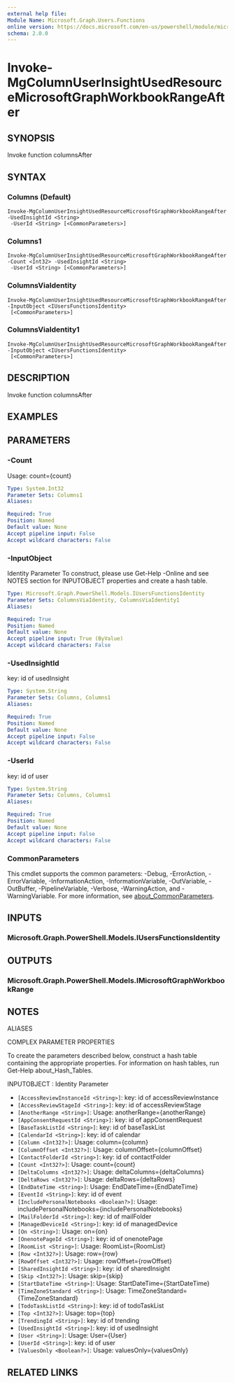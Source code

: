 ```yaml
---
external help file:
Module Name: Microsoft.Graph.Users.Functions
online version: https://docs.microsoft.com/en-us/powershell/module/microsoft.graph.users.functions/invoke-mgcolumnuserinsightusedresourcemicrosoftgraphworkbookrangeafter
schema: 2.0.0
---
```


# Invoke-MgColumnUserInsightUsedResourceMicrosoftGraphWorkbookRangeAfter

## SYNOPSIS
Invoke function columnsAfter

## SYNTAX

### Columns (Default)
```
Invoke-MgColumnUserInsightUsedResourceMicrosoftGraphWorkbookRangeAfter -UsedInsightId <String>
 -UserId <String> [<CommonParameters>]
```

### Columns1
```
Invoke-MgColumnUserInsightUsedResourceMicrosoftGraphWorkbookRangeAfter -Count <Int32> -UsedInsightId <String>
 -UserId <String> [<CommonParameters>]
```

### ColumnsViaIdentity
```
Invoke-MgColumnUserInsightUsedResourceMicrosoftGraphWorkbookRangeAfter -InputObject <IUsersFunctionsIdentity>
 [<CommonParameters>]
```

### ColumnsViaIdentity1
```
Invoke-MgColumnUserInsightUsedResourceMicrosoftGraphWorkbookRangeAfter -InputObject <IUsersFunctionsIdentity>
 [<CommonParameters>]
```

## DESCRIPTION
Invoke function columnsAfter

## EXAMPLES

## PARAMETERS

### -Count
Usage: count={count}

```yaml
Type: System.Int32
Parameter Sets: Columns1
Aliases:

Required: True
Position: Named
Default value: None
Accept pipeline input: False
Accept wildcard characters: False
```

### -InputObject
Identity Parameter
To construct, please use Get-Help -Online and see NOTES section for INPUTOBJECT properties and create a hash table.

```yaml
Type: Microsoft.Graph.PowerShell.Models.IUsersFunctionsIdentity
Parameter Sets: ColumnsViaIdentity, ColumnsViaIdentity1
Aliases:

Required: True
Position: Named
Default value: None
Accept pipeline input: True (ByValue)
Accept wildcard characters: False
```

### -UsedInsightId
key: id of usedInsight

```yaml
Type: System.String
Parameter Sets: Columns, Columns1
Aliases:

Required: True
Position: Named
Default value: None
Accept pipeline input: False
Accept wildcard characters: False
```

### -UserId
key: id of user

```yaml
Type: System.String
Parameter Sets: Columns, Columns1
Aliases:

Required: True
Position: Named
Default value: None
Accept pipeline input: False
Accept wildcard characters: False
```

### CommonParameters
This cmdlet supports the common parameters: -Debug, -ErrorAction, -ErrorVariable, -InformationAction, -InformationVariable, -OutVariable, -OutBuffer, -PipelineVariable, -Verbose, -WarningAction, and -WarningVariable. For more information, see [about_CommonParameters](http://go.microsoft.com/fwlink/?LinkID=113216).

## INPUTS

### Microsoft.Graph.PowerShell.Models.IUsersFunctionsIdentity

## OUTPUTS

### Microsoft.Graph.PowerShell.Models.IMicrosoftGraphWorkbookRange

## NOTES

ALIASES

COMPLEX PARAMETER PROPERTIES

To create the parameters described below, construct a hash table containing the appropriate properties. For information on hash tables, run Get-Help about_Hash_Tables.


INPUTOBJECT <IUsersFunctionsIdentity>: Identity Parameter
  - `[AccessReviewInstanceId <String>]`: key: id of accessReviewInstance
  - `[AccessReviewStageId <String>]`: key: id of accessReviewStage
  - `[AnotherRange <String>]`: Usage: anotherRange={anotherRange}
  - `[AppConsentRequestId <String>]`: key: id of appConsentRequest
  - `[BaseTaskListId <String>]`: key: id of baseTaskList
  - `[CalendarId <String>]`: key: id of calendar
  - `[Column <Int32?>]`: Usage: column={column}
  - `[ColumnOffset <Int32?>]`: Usage: columnOffset={columnOffset}
  - `[ContactFolderId <String>]`: key: id of contactFolder
  - `[Count <Int32?>]`: Usage: count={count}
  - `[DeltaColumns <Int32?>]`: Usage: deltaColumns={deltaColumns}
  - `[DeltaRows <Int32?>]`: Usage: deltaRows={deltaRows}
  - `[EndDateTime <String>]`: Usage: EndDateTime={EndDateTime}
  - `[EventId <String>]`: key: id of event
  - `[IncludePersonalNotebooks <Boolean?>]`: Usage: includePersonalNotebooks={includePersonalNotebooks}
  - `[MailFolderId <String>]`: key: id of mailFolder
  - `[ManagedDeviceId <String>]`: key: id of managedDevice
  - `[On <String>]`: Usage: on={on}
  - `[OnenotePageId <String>]`: key: id of onenotePage
  - `[RoomList <String>]`: Usage: RoomList={RoomList}
  - `[Row <Int32?>]`: Usage: row={row}
  - `[RowOffset <Int32?>]`: Usage: rowOffset={rowOffset}
  - `[SharedInsightId <String>]`: key: id of sharedInsight
  - `[Skip <Int32?>]`: Usage: skip={skip}
  - `[StartDateTime <String>]`: Usage: StartDateTime={StartDateTime}
  - `[TimeZoneStandard <String>]`: Usage: TimeZoneStandard={TimeZoneStandard}
  - `[TodoTaskListId <String>]`: key: id of todoTaskList
  - `[Top <Int32?>]`: Usage: top={top}
  - `[TrendingId <String>]`: key: id of trending
  - `[UsedInsightId <String>]`: key: id of usedInsight
  - `[User <String>]`: Usage: User={User}
  - `[UserId <String>]`: key: id of user
  - `[ValuesOnly <Boolean?>]`: Usage: valuesOnly={valuesOnly}

## RELATED LINKS

